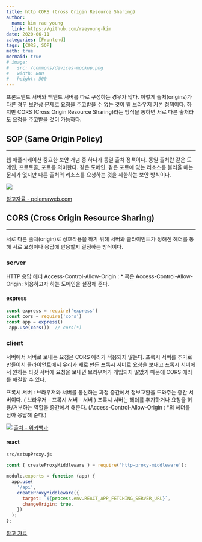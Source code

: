 ```yaml
---
title: http CORS (Cross Origin Resource Sharing)
author:
  name: kim rae young
  link: https://github.com/raeyoung-kim
date: 2020-06-11
categories: [Frontend]
tags: [CORS, SOP]
math: true
mermaid: true
# image:
#   src: /commons/devices-mockup.png
#   width: 800
#   height: 500
---
```


프론트엔드 서버와 백엔드 서버를 따로 구성하는 경우가 많다.
이렇게 출처(origins)가 다른 경우 보안상 문제로 요청을 주고받을 수 없는 것이 웹 브라우저 기본 정책이다. 하지만 CORS (Cross Origin Resource Sharing)라는 방식을 통하면 서로 다른 출처라도 요청을 주고받을 것이 가능하다.

## SOP (Same Origin Policy)
---
웹 애플리케이션 중요한 보안 개념 중 하나가 동일 출처 정책이다.
동일 출처란 같은 도메인, 프로토콜, 포트를 의미한다.
같은 도메인, 같은 포트에 있는 리소스를 불러올 때는 문제가 없지만 다른 출처의 리소스를 요청하는 것을 제한하는 보안 방식이다.

![](https://images.velog.io/images/760kry/post/a17d42a0-88d7-4597-8a19-c332f3b32d8c/Screen%20Shot%202020-06-11%20at%204.07.33%20PM.png)

[참고자료 - poiemaweb.com](https://poiemaweb.com/jquery-ajax-json)

## CORS (Cross Origin Resource Sharing)
---
서로 다른 출처(origin)로 상호작용을 하기 위해 서버와 클라이언트가 정해진 헤더를 통해 서로 요청이나 응답에 반응할지 결정하는 방식이다.

### server
HTTP 응답 헤더 Access-Control-Allow-Origin : * 혹은 Access-Control-Allow-Origin: 허용하고자 하는 도메인을 설정해 준다.


#### express

```javascript
const express = require('express')
const cors = require('cors')
const app = express()
 app.use(cors())  // cors(*)
```

### client
서버에서 서버로 보내는 요청은 CORS 에러가 적용되지 않는다.
프록시 서버를 추가로 만들어서 클라이언트에서 우리가 새로 만든 프록시 서버로 요청을 보내고 프록시 서버에서 원하는 타깃 서버에 요청을 보내면 브라우저가 개입되지 않았기 때문에 CORS 에러를 해결할 수 있다.

프록시 서버 : 브라우저와 서버를 통신하는 과정 중간에서 정보교환을 도와주는 중간 서버이다.
( 브라우저 - 프록시 서버 - 서버 )
프록시 서버는 헤더를 추가하거나 요청을 허용/거부하는 역할을 중간에서 해준다. (Access-Control-Allow-Origin : *의 헤더를 담아 응답해 준다.)


![](https://images.velog.io/images/760kry/post/472bc36e-0f43-4823-b617-fe9a34da8482/2880px-Open_proxy_h2g2bob.svg.png)
[출처 - 위키백과](https://ko.wikipedia.org/wiki/%ED%94%84%EB%A1%9D%EC%8B%9C_%EC%84%9C%EB%B2%84)

#### react

`src/setupProxy.js`

```javascript
const { createProxyMiddleware } = require('http-proxy-middleware');

module.exports = function (app) {
  app.use(
    '/api',
    createProxyMiddleware({
      target: `${process.env.REACT_APP_FETCHING_SERVER_URL}`,
      changeOrigin: true,
    })
  );
};
```

[참고 자료](https://developer.mozilla.org/ko/docs/Web/HTTP/CORS)

